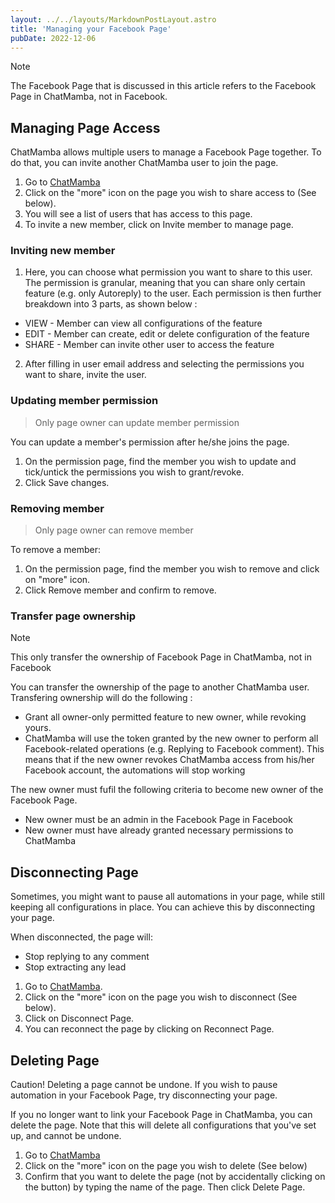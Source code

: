 ```yaml
---
layout: ../../layouts/MarkdownPostLayout.astro
title: 'Managing your Facebook Page'
pubDate: 2022-12-06
---
```


>[!note]
> The Facebook Page that is discussed in this article refers to the Facebook Page in ChatMamba, not in Facebook.

## Managing Page Access

ChatMamba allows multiple users to manage a Facebook Page together. To do that, you can invite another ChatMamba user to join the page.

1. Go to [ChatMamba](https://chatmamba.com)
2. Click on the "more" icon on the page you wish to share access to (See below).
3. You will see a list of users that has access to this page.
4. To invite a new member, click on Invite member to manage page.

### Inviting new member

1. Here, you can choose what permission you want to share to this user. The permission is granular, meaning that you can share only certain feature (e.g. only Autoreply) to the user. Each permission is then further breakdown into 3 parts, as shown below :

- VIEW - Member can view all configurations of the feature
- EDIT - Member can create, edit or delete configuration of the feature
- SHARE - Member can invite other user to access the feature

2. After filling in user email address and selecting the permissions you want to share, invite the user.

### Updating member permission

> Only page owner can update member permission

You can update a member's permission after he/she joins the page.

1. On the permission page, find the member you wish to update and tick/untick the permissions you wish to grant/revoke.
2. Click Save changes.

### Removing member

> Only page owner can remove member

To remove a member:

1. On the permission page, find the member you wish to remove and click on "more" icon.
2. Click Remove member and confirm to remove.

### Transfer page ownership

>[!note]
> This only transfer the ownership of Facebook Page in ChatMamba, not in Facebook

You can transfer the ownership of the page to another ChatMamba user. Transfering ownership will do the following :

- Grant all owner-only permitted feature to new owner, while revoking yours.
- ChatMamba will use the token granted by the new owner to perform all Facebook-related operations (e.g. Replying to Facebook comment). This means that if the new owner revokes ChatMamba access from his/her Facebook account, the automations will stop working

The new owner must fufil the following criteria to become new owner of the Facebook Page.

- New owner must be an admin in the Facebook Page in Facebook
- New owner must have already granted necessary permissions to ChatMamba

## Disconnecting Page

Sometimes, you might want to pause all automations in your page, while still keeping all configurations in place. You can achieve this by disconnecting your page.

When disconnected, the page will:

- Stop replying to any comment
- Stop extracting any lead

1. Go to [ChatMamba](https://chatmamba.com).
2. Click on the "more" icon on the page you wish to disconnect (See below).
3. Click on Disconnect Page.
4. You can reconnect the page by clicking on Reconnect Page.

## Deleting Page

Caution!
Deleting a page cannot be undone. If you wish to pause automation in your Facebook Page, try disconnecting your page.

If you no longer want to link your Facebook Page in ChatMamba, you can delete the page. Note that this will delete all configurations that you've set up, and cannot be undone.

1. Go to [ChatMamba](https://chatmamba.com)
2. Click on the "more" icon on the page you wish to delete (See below)
3. Confirm that you want to delete the page (not by accidentally clicking on the button) by typing the name of the page. Then click Delete Page.
